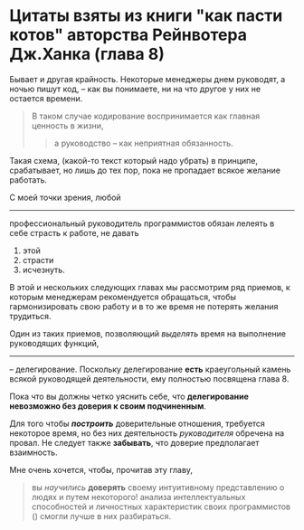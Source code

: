 # Цитаты взяты из книги "как пасти котов" авторства Рейнвотера Дж.Ханка (глава 8)
Бывает и другая крайность. Некоторые менеджеры днем руководят, а ночью пишут код, – как вы понимаете, ни на что другое у них не остается времени.

> В таком случае кодирование воспринимается как главная ценность в жизни,
>> а руководство – как неприятная обязанность.

Такая схема, (какой-то текст который надо убрать) в принципе, срабатывает, но лишь до тех пор,
пока не пропадает всякое желание работать.

С моей точки зрения,
любой 
***
профессиональный руководитель программистов обязан лелеять в себе страсть к работе,
не давать 
1. этой
2. страсти
3. исчезнуть.

В этой и нескольких следующих главах мы рассмотрим ряд приемов,
к которым менеджерам рекомендуется обращаться, чтобы гармонизировать свою работу
и в то же время не потерять желания трудиться.

Один из таких приемов,
позволяющий _выделять_ время на выполнение руководящих функций, 
***
– делегирование.
Поскольку делегирование __есть__ краеугольный камень всякой руководящей деятельности,
ему полностью посвящена глава 8.

Пока что вы должны четко уяснить себе,
что **делегирование невозможно без доверия к своим подчиненным**.

Для того чтобы ___построить___ доверительные отношения, требуется некоторое время,
но без них деятельность *руководителя* обречена на провал. Не следует также **забывать**, что доверие предполагает взаимность.

Мне очень хочется, чтобы, прочитав эту главу,
>вы _научились_ **доверять** своему интуитивному представлению о людях
и путем
некоторого! анализа интеллектуальных способностей и личностных характеристик
своих программистов () смогли лучше в них  разбираться.